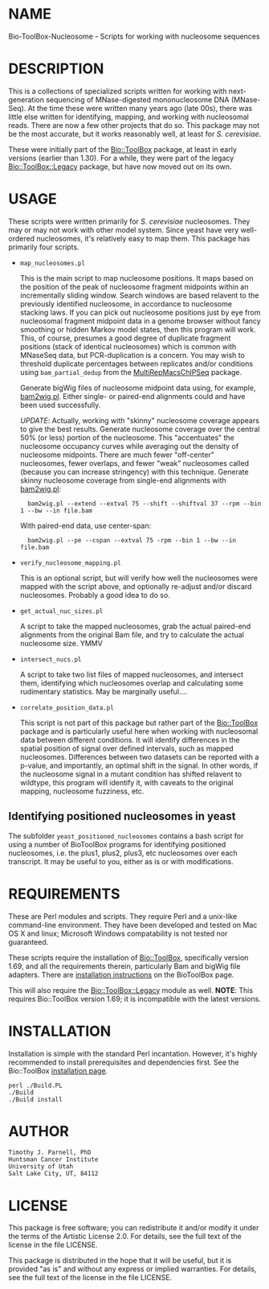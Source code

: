 # NAME

Bio-ToolBox-Nucleosome - Scripts for working with nucleosome sequences

# DESCRIPTION

This is a collections of specialized scripts written for working with 
next-generation sequencing of MNase-digested mononucleosome DNA (MNase-Seq).
At the time these were written many years ago (late 00s), there was little else 
written for identifying, mapping, and working with nucleosomal reads. There are 
now a few other projects that do so. This package may not be the most accurate, 
but it works reasonably well, at least for _S. cerevisiae_. 

These were initially part of the [Bio::ToolBox](https://github.com/tjparnell/biotoolbox) 
package, at least in early versions (earlier than 1.30). For a while, they were 
part of the legacy [Bio::ToolBox::Legacy](https://github.com/tjparnell/biotoolbox-legacy) 
package, but have now moved out on its own.

# USAGE

These scripts were written primarily for _S. cerevisiae_ nucleosomes. They may or may 
not work with other model system. Since yeast have very well-ordered nucleosomes, it's 
relatively easy to map them. This package has primarily four scripts.

- `map_nucleosomes.pl`

    This is the main script to map nucleosome positions. It maps based on the position 
    of the peak of nucleosome fragment midpoints within an incrementally sliding window. 
    Search windows are based relavent to the previously identified nucleosome, in 
    accordance to nucleosome stacking laws. If you can pick out nucleosome positions 
    just by eye from nucleosomal fragment midpoint data in a genome browser without fancy 
    smoothing or hidden Markov model states, then this program will work. This, of 
    course, presumes a good degree of duplicate fragment positions (stack of identical 
    nucleosomes) which is common with MNaseSeq data, but PCR-duplication is a concern. 
    You may wish to threshold duplicate percentages between replicates and/or conditions 
    using `bam_partial_dedup` from the 
    [MultiRepMacsChIPSeq](https://github.com/HuntsmanCancerInstitute/MultiRepMacsChIPSeq) 
    package. 
    
    Generate bigWig files of nucleosome midpoint data using, for example, 
    [bam2wig.pl](https://metacpan.org/pod/bam2wig.pl). Either single- or paired-end 
    alignments could and have been used successfully. 
    
    *UPDATE*: Actually, working with "skinny" nucleosome coverage appears to give the
    best results. Generate nucleosome coverage over the central 50% (or less) portion
    of the nucleosome. This "accentuates" the nucleosome occupancy curves while
    averaging out the density of nucleosome midpoints. There are much fewer
    "off-center" nucleosomes, fewer overlaps, and fewer "weak" nucleosomes called
    (because you can increase stringency) with this technique. Generate skinny
    nucleosome coverage from single-end alignments with
    [bam2wig.pl](https://metacpan.org/pod/bam2wig.pl):
    
        bam2wig.pl --extend --extval 75 --shift --shiftval 37 --rpm --bin 1 --bw --in file.bam
    
    With paired-end data, use center-span:
    
        bam2wig.pl --pe --cspan --extval 75 -rpm --bin 1 --bw --in file.bam

- `verify_nucleosome_mapping.pl`

    This is an optional script, but will verify how well the nucleosomes were mapped 
    with the script above, and optionally re-adjust and/or discard nucleosomes. 
    Probably a good idea to do so.

- `get_actual_nuc_sizes.pl`

    A script to take the mapped nucleosomes, grab the actual paired-end alignments from 
    the original Bam file, and try to calculate the actual nucleosome size. YMMV

- `intersect_nucs.pl`

    A script to take two list files of mapped nucleosomes, and intersect them, 
    identifying which nucleosomes overlap and calculating some rudimentary statistics. 
    May be marginally useful....

- `correlate_position_data.pl`

    This script is not part of this package but rather part of the 
    [Bio::ToolBox](https://github.com/tjparnell/biotoolbox) package and is particularly 
    useful here when working with nucleosomal data between different conditions. It will 
    identify differences in the spatial position of signal over defined intervals, such 
    as mapped nucleosomes. Differences between two datasets can be reported with a p-value, 
    and importantly, an optimal shift in the signal. In other words, if the nucleosome 
    signal in a mutant condition has shifted relavent to wildtype, this program will 
    identify it, with caveats to the original mapping, nucleosome fuzziness, etc. 

## Identifying positioned nucleosomes in yeast

The subfolder `yeast_positioned_nucleosomes` contains a bash script for using a number 
of BioToolBox programs for identifying positioned nucleosomes, i.e. the plus1, plus2, 
plus3, etc nucleosomes over each transcript. It may be useful to you, either as is or 
with modifications.

# REQUIREMENTS

These are Perl modules and scripts. They require Perl and a unix-like 
command-line environment. They have been developed and tested on Mac 
OS X and linux; Microsoft Windows compatability is not tested nor 
guaranteed.

These scripts require the installation of 
[Bio::ToolBox](https://github.com/tjparnell/biotoolbox), specifically version 1.69,
and all the requirements therein, particularly Bam and bigWig file adapters. There are 
[installation instructions](https://tjparnell.github.io/biotoolbox/AdvancedInstallation.html)
on the BioToolBox page.

This will also require the
[Bio::ToolBox::Legacy](https://github.com/tjparnell/biotoolbox-legacy) 
module as well. **NOTE**: This requires Bio::ToolBox version 1.69; it is 
incompatible with the latest versions.

# INSTALLATION

Installation is simple with the standard Perl incantation. However, it's highly 
recommended to install prerequisites and dependencies first. See the Bio::ToolBox 
[installation page](https://tjparnell.github.io/biotoolbox/AdvancedInstallation.html). 

    perl ./Build.PL
    ./Build
    ./Build install


# AUTHOR

	Timothy J. Parnell, PhD
	Huntsman Cancer Institute
	University of Utah
	Salt Lake City, UT, 84112

# LICENSE

This package is free software; you can redistribute it and/or modify
it under the terms of the Artistic License 2.0. For details, see the
full text of the license in the file LICENSE.

This package is distributed in the hope that it will be useful, but it
is provided "as is" and without any express or implied warranties. For
details, see the full text of the license in the file LICENSE.




